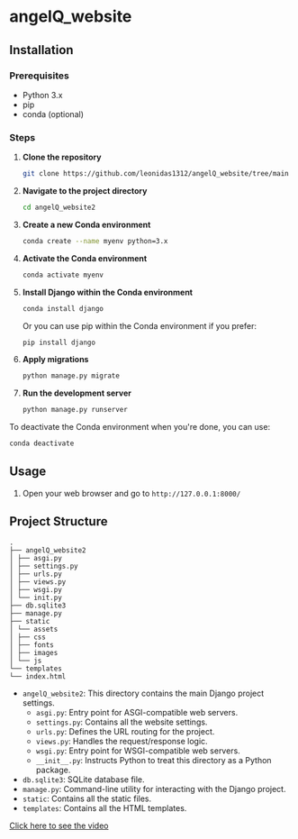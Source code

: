 # angelQ_website

 
## Installation

### Prerequisites

- Python 3.x
- pip
- conda (optional)

### Steps

1. **Clone the repository**
    ```bash
    git clone https://github.com/leonidas1312/angelQ_website/tree/main
    ```

2. **Navigate to the project directory**
    ```bash
    cd angelQ_website2
    ```

3. **Create a new Conda environment**
    ```bash
    conda create --name myenv python=3.x
    ```

4. **Activate the Conda environment**
    ```bash
    conda activate myenv
    ```

5. **Install Django within the Conda environment**
    ```bash
    conda install django
    ```

    Or you can use pip within the Conda environment if you prefer:
    ```bash
    pip install django
    ```

6. **Apply migrations**
    ```bash
    python manage.py migrate
    ```

7. **Run the development server**
    ```bash
    python manage.py runserver
    ```

To deactivate the Conda environment when you're done, you can use:
```bash
conda deactivate
```

## Usage

1. Open your web browser and go to `http://127.0.0.1:8000/`

## Project Structure
```
.
├── angelQ_website2
│ ├── asgi.py
│ ├── settings.py
│ ├── urls.py
│ ├── views.py
│ ├── wsgi.py
│ └── init.py
├── db.sqlite3
├── manage.py
├── static
│ └── assets
│ ├── css
│ ├── fonts
│ ├── images
│ └── js
└── templates
└── index.html
```

- `angelQ_website2`: This directory contains the main Django project settings.
  - `asgi.py`: Entry point for ASGI-compatible web servers.
  - `settings.py`: Contains all the website settings.
  - `urls.py`: Defines the URL routing for the project.
  - `views.py`: Handles the request/response logic.
  - `wsgi.py`: Entry point for WSGI-compatible web servers.
  - `__init__.py`: Instructs Python to treat this directory as a Python package.
- `db.sqlite3`: SQLite database file.
- `manage.py`: Command-line utility for interacting with the Django project.
- `static`: Contains all the static files.
- `templates`: Contains all the HTML templates.

[Click here to see the video](https://github.com/leonidas1312/angelQ_website/blob/main/angelQ_website1.webm)

